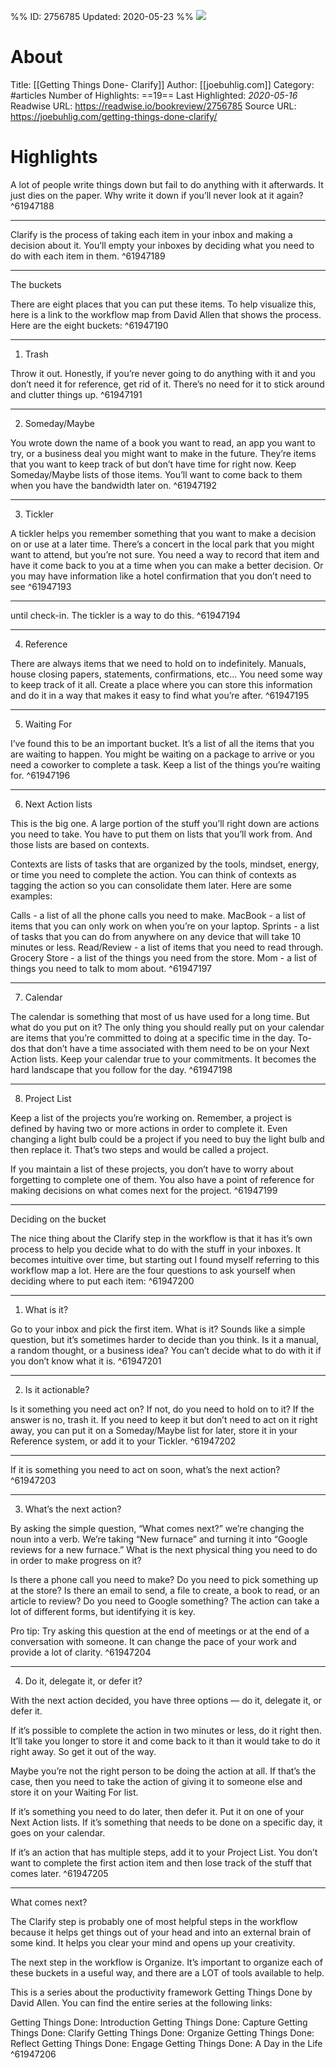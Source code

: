 %%
ID: 2756785
Updated: 2020-05-23
%%
![](https://readwise-assets.s3.amazonaws.com/static/images/article4.6bc1851654a0.png)

# About
Title: [[Getting Things Done- Clarify]]
Author: [[joebuhlig.com]]
Category: #articles
Number of Highlights: ==19==
Last Highlighted: *2020-05-16*
Readwise URL: https://readwise.io/bookreview/2756785
Source URL: https://joebuhlig.com/getting-things-done-clarify/


# Highlights 
A lot of people write things down but fail to do anything with it afterwards. It just dies on the paper. Why write it down if you’ll never look at it again?  ^61947188

---

Clarify is the process of taking each item in your inbox and making a decision about it. You’ll empty your inboxes by deciding what you need to do with each item in them.  ^61947189

---

The buckets

There are eight places that you can put these items. To help visualize this, here is a link to the workflow map from David Allen that shows the process. Here are the eight buckets:  ^61947190

---

1. Trash

Throw it out. Honestly, if you’re never going to do anything with it and you don’t need it for reference, get rid of it. There’s no need for it to stick around and clutter things up.  ^61947191

---

2. Someday/Maybe

You wrote down the name of a book you want to read, an app you want to try, or a business deal you might want to make in the future. They’re items that you want to keep track of but don’t have time for right now. Keep Someday/Maybe lists of those items. You’ll want to come back to them when you have the bandwidth later on.  ^61947192

---

3. Tickler

A tickler helps you remember something that you want to make a decision on or use at a later time. There’s a concert in the local park that you might want to attend, but you’re not sure. You need a way to record that item and have it come back to you at a time when you can make a better decision. Or you may have information like a hotel confirmation that you don’t need to see  ^61947193

---

until check-in. The tickler is a way to do this.  ^61947194

---

4. Reference

There are always items that we need to hold on to indefinitely. Manuals, house closing papers, statements, confirmations, etc… You need some way to keep track of it all. Create a place where you can store this information and do it in a way that makes it easy to find what you’re after.  ^61947195

---

5. Waiting For

I’ve found this to be an important bucket. It’s a list of all the items that you are waiting to happen. You might be waiting on a package to arrive or you need a coworker to complete a task. Keep a list of the things you’re waiting for.  ^61947196

---

6. Next Action lists

This is the big one. A large portion of the stuff you’ll right down are actions you need to take. You have to put them on lists that you’ll work from. And those lists are based on contexts.

Contexts are lists of tasks that are organized by the tools, mindset, energy, or time you need to complete the action. You can think of contexts as tagging the action so you can consolidate them later. Here are some examples:

Calls - a list of all the phone calls you need to make.
MacBook - a list of items that you can only work on when you’re on your laptop.
Sprints - a list of tasks that you can do from anywhere on any device that will take 10 minutes or less.
Read/Review - a list of items that you need to read through.
Grocery Store - a list of the things you need from the store.
Mom - a list of things you need to talk to mom about.  ^61947197

---

7. Calendar

The calendar is something that most of us have used for a long time. But what do you put on it? The only thing you should really put on your calendar are items that you’re committed to doing at a specific time in the day. To-dos that don’t have a time associated with them need to be on your Next Action lists. Keep your calendar true to your commitments. It becomes the hard landscape that you follow for the day.  ^61947198

---

8. Project List

Keep a list of the projects you’re working on. Remember, a project is defined by having two or more actions in order to complete it. Even changing a light bulb could be a project if you need to buy the light bulb and then replace it. That’s two steps and would be called a project.

If you maintain a list of these projects, you don’t have to worry about forgetting to complete one of them. You also have a point of reference for making decisions on what comes next for the project.  ^61947199

---

Deciding on the bucket

The nice thing about the Clarify step in the workflow is that it has it’s own process to help you decide what to do with the stuff in your inboxes. It becomes intuitive over time, but starting out I found myself referring to this workflow map a lot. Here are the four questions to ask yourself when deciding where to put each item:  ^61947200

---

1. What is it?

Go to your inbox and pick the first item. What is it? Sounds like a simple question, but it’s sometimes harder to decide than you think. Is it a manual, a random thought, or a business idea? You can’t decide what to do with it if you don’t know what it is.  ^61947201

---

2. Is it actionable?

Is it something you need act on? If not, do you need to hold on to it? If the answer is no, trash it. If you need to keep it but don’t need to act on it right away, you can put it on a Someday/Maybe list for later, store it in your Reference system, or add it to your Tickler.  ^61947202

---

If it is something you need to act on soon, what’s the next action?  ^61947203

---

3. What’s the next action?

By asking the simple question, “What comes next?” we’re changing the noun into a verb. We’re taking “New furnace” and turning it into “Google reviews for a new furnace.” What is the next physical thing you need to do in order to make progress on it?

Is there a phone call you need to make? Do you need to pick something up at the store? Is there an email to send, a file to create, a book to read, or an article to review? Do you need to Google something? The action can take a lot of different forms, but identifying it is key.

Pro tip: Try asking this question at the end of meetings or at the end of a conversation with someone. It can change the pace of your work and provide a lot of clarity.  ^61947204

---

4. Do it, delegate it, or defer it?

With the next action decided, you have three options — do it, delegate it, or defer it.

If it’s possible to complete the action in two minutes or less, do it right then. It’ll take you longer to store it and come back to it than it would take to do it right away. So get it out of the way.

Maybe you’re not the right person to be doing the action at all. If that’s the case, then you need to take the action of giving it to someone else and store it on your Waiting For list.

If it’s something you need to do later, then defer it. Put it on one of your Next Action lists. If it’s something that needs to be done on a specific day, it goes on your calendar.

If it’s an action that has multiple steps, add it to your Project List. You don’t want to complete the first action item and then lose track of the stuff that comes later.  ^61947205

---

What comes next?

The Clarify step is probably one of most helpful steps in the workflow because it helps get things out of your head and into an external brain of some kind. It helps you clear your mind and opens up your creativity.

The next step in the workflow is Organize. It’s important to organize each of these buckets in a useful way, and there are a LOT of tools available to help.

This is a series about the productivity framework Getting Things Done by David Allen. You can find the entire series at the following links:

Getting Things Done: Introduction
Getting Things Done: Capture
Getting Things Done: Clarify
Getting Things Done: Organize
Getting Things Done: Reflect
Getting Things Done: Engage
Getting Things Done: A Day in the Life  ^61947206

